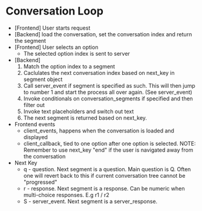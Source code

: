 # Conversation Loop

- [Frontend] User starts request
- [Backend] load the conversation, set the conversation index and return the segment
- [Frontend] User selects an option
    - The selected option index is sent to server
- [Backend]
    1. Match the option index to a segment
    2. Caclulates the next conversation index based on next_key in segment object
    3. Call server_event if segment is specified as such. This will then jump to number 1 and start the process all over again. (See server_event)
    4. Invoke conditionals on conversation_segments if specified and then filter out
    5. Invoke text placeholders and switch out text
    6. The next segment is returned based on next_key.
- Frontend events
    - client_events, happens when the conversation is loaded and displayed
    - client_callback, tied to one option after one option is selected. NOTE: Remember to use next_key "end" if the user is navigated away from the conversation
- Next Key
    - q - question. Next segment is a question. Main question is Q. Often one will revert back to this if current conversation tree cannot be "progressed"
    - r - response. Next segment is a response. Can be numeric when multi-choice responses. E.g r1 / r2
    - S - server_event. Next segment is a server_response.
